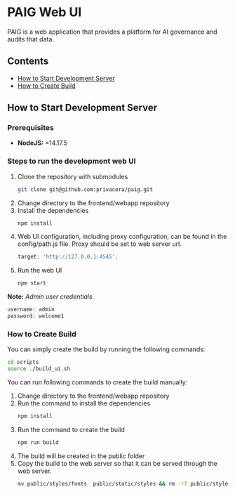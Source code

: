 # PAIG Web UI

PAIG is a web application that provides a platform for AI governance and audits that data.

## Contents
- [How to Start Development Server](#developmentserver)
- [How to Create Build](#build)

## How to Start Development Server <a name="developmentserver"></a>
### Prerequisites
* **NodeJS:** =14.17.5

### Steps to run the development web UI
1. Clone the repository with submodules
    ```bash
    git clone git@github.com:privacera/paig.git
    ```
2. Change directory to the frontend/webapp repository
3. Install the dependencies
    ```bash
    npm install
    ```
4. Web UI configuration, including proxy configuration, can be found in the config/path.js file. Proxy should be set to web server url.
    ```js
    target: 'http://127.0.0.1:4545',
    ```
5. Run the web UI
    ```bash
    npm start
    ```
**Note:** *Admin user credentials.*
   ```bash
   username: admin
   password: welcome1
   ```
### How to Create Build <a name="build"></a>
You can simply create the build by running the following commands:
```bash
cd scripts
source ./build_ui.sh
```
You can run following commands to create the build manually:
1. Change directory to the frontend/webapp repository
2. Run the command to install the dependencies
    ```bash
    npm install
    ```
3. Run the command to create the build
    ```bash
    npm run build
    ```
4. The build will be created in the public folder
5. Copy the build to the web server so that it can be served through the web server.
   ```bash
   mv public/styles/fonts  public/static/styles && rm -rf public/styles && cp -r public/*  ../../backend/paig/templates/
   ``` 


